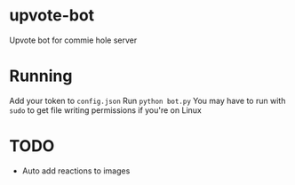 # upvote-bot
Upvote bot for commie hole server

# Running
Add your token to `config.json`
Run `python bot.py`
You may have to run with `sudo` to get file writing permissions if you're on Linux

# TODO

* Auto add reactions to images
